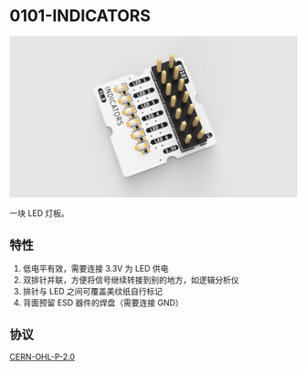 0101-INDICATORS
==========

![0101-INDICATORS](rendered.png)

一块 LED 灯板。

## 特性

1. 低电平有效，需要连接 3.3V 为 LED 供电
2. 双排针并联，方便将信号继续转接到别的地方，如逻辑分析仪
3. 排针与 LED 之间可覆盖美纹纸自行标记
4. 背面预留 ESD 器件的焊盘（需要连接 GND）

## 协议

[CERN-OHL-P-2.0](LICENSE)
